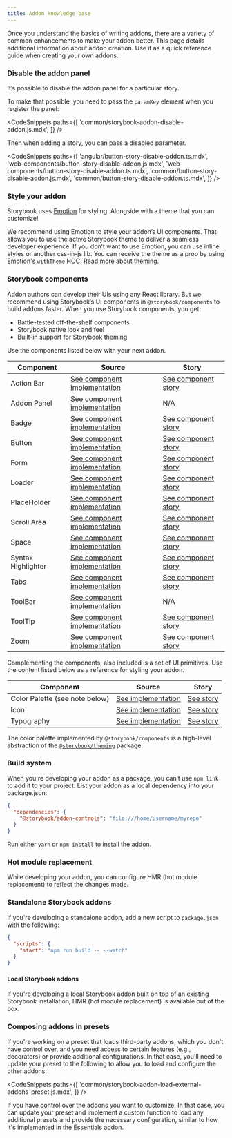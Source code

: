 ```yaml
---
title: Addon knowledge base
---
```


Once you understand the basics of writing addons, there are a variety of common enhancements to make your addon better. This page details additional information about addon creation. Use it as a quick reference guide when creating your own addons.

### Disable the addon panel

It’s possible to disable the addon panel for a particular story.

To make that possible, you need to pass the `paramKey` element when you register the panel:

<!-- prettier-ignore-start -->

<CodeSnippets
  paths={[
    'common/storybook-addon-disable-addon.js.mdx',
  ]}
/>

<!-- prettier-ignore-end -->

Then when adding a story, you can pass a disabled parameter.

<!-- prettier-ignore-start -->

<CodeSnippets
  paths={[
    'angular/button-story-disable-addon.ts.mdx',
    'web-components/button-story-disable-addon.js.mdx',
    'web-components/button-story-disable-addon.ts.mdx',
    'common/button-story-disable-addon.js.mdx',
    'common/button-story-disable-addon.ts.mdx',
  ]}
/>

<!-- prettier-ignore-end -->

### Style your addon

Storybook uses [Emotion](https://emotion.sh/docs/introduction) for styling. Alongside with a theme that you can customize!

We recommend using Emotion to style your addon’s UI components. That allows you to use the active Storybook theme to deliver a seamless developer experience.
If you don’t want to use Emotion, you can use inline styles or another css-in-js lib. You can receive the theme as a prop by using Emotion's `withTheme` HOC. [Read more about theming](../configure/theming.md).

### Storybook components

Addon authors can develop their UIs using any React library. But we recommend using Storybook’s UI components in `@storybook/components` to build addons faster. When you use Storybook components, you get:

- Battle-tested off-the-shelf components
- Storybook native look and feel
- Built-in support for Storybook theming

Use the components listed below with your next addon.

| Component          | Source                                                                                                                                            | Story                                                                                                                          |
| ------------------ | ------------------------------------------------------------------------------------------------------------------------------------------------- | ------------------------------------------------------------------------------------------------------------------------------ |
| Action Bar         | [See component implementation](https://github.com/storybookjs/storybook/blob/main/code/ui/components/src/ActionBar/ActionBar.tsx)                 | [See component story](https://main--5a375b97f4b14f0020b0cda3.chromatic.com/?path=/story/basics-actionbar--single-item)         |
| Addon Panel        | [See component implementation](https://github.com/storybookjs/storybook/blob/main/code/ui/components/src/addon-panel/addon-panel.tsx)             | N/A                                                                                                                            |
| Badge              | [See component implementation](https://github.com/storybookjs/storybook/blob/main/code/ui/components/src/Badge/Badge.tsx)                         | [See component story](https://main--5a375b97f4b14f0020b0cda3.chromatic.com/?path=/story/basics-badge--all-badges)              |
| Button             | [See component implementation](https://github.com/storybookjs/storybook/blob/main/code/ui/components/src/Button/Button.tsx)                       | [See component story](https://main--5a375b97f4b14f0020b0cda3.chromatic.com/?path=/story/basics-button--all-buttons)            |
| Form               | [See component implementation](https://github.com/storybookjs/storybook/blob/main/code/ui/components/src/form/index.tsx)                          | [See component story](https://main--5a375b97f4b14f0020b0cda3.chromatic.com/?path=/story/basics-form-button--sizes)             |
| Loader             | [See component implementation](https://github.com/storybookjs/storybook/blob/main/code/ui/components/src/Loader/Loader.tsx)                       | [See component story](https://main--5a375b97f4b14f0020b0cda3.chromatic.com/?path=/story/basics-loader--progress-bar)           |
| PlaceHolder        | [See component implementation](https://github.com/storybookjs/storybook/blob/main/code/ui/components/src/placeholder/placeholder.tsx)             | [See component story](https://main--5a375b97f4b14f0020b0cda3.chromatic.com/?path=/story/basics-placeholder--single-child)      |
| Scroll Area        | [See component implementation](https://github.com/storybookjs/storybook/blob/main/code/ui/components/src/ScrollArea/ScrollArea.tsx)               | [See component story](https://main--5a375b97f4b14f0020b0cda3.chromatic.com/?path=/story/basics-scrollarea--vertical)           |
| Space              | [See component implementation](https://github.com/storybookjs/storybook/blob/main/code/ui/components/src/spaced/Spaced.tsx)                       | [See component story](https://main--5a375b97f4b14f0020b0cda3.chromatic.com/?path=/story/basics-spaced--row)                    |
| Syntax Highlighter | [See component implementation](https://github.com/storybookjs/storybook/blob/main/code/ui/components/src/syntaxhighlighter/syntaxhighlighter.tsx) | [See component story](https://main--5a375b97f4b14f0020b0cda3.chromatic.com/?path=/story/basics-syntaxhighlighter--bash)        |
| Tabs               | [See component implementation](https://github.com/storybookjs/storybook/blob/main/code/ui/components/src/tabs/tabs.tsx)                           | [See component story](https://main--5a375b97f4b14f0020b0cda3.chromatic.com/?path=/story/basics-tabs--stateful-static)          |
| ToolBar            | [See component implementation](https://github.com/storybookjs/storybook/blob/main/code/ui/components/src/bar/bar.tsx)                             | N/A                                                                                                                            |
| ToolTip            | [See component implementation](https://github.com/storybookjs/storybook/blob/main/code/ui/components/src/tooltip/Tooltip.tsx)                     | [See component story](https://main--5a375b97f4b14f0020b0cda3.chromatic.com/?path=/story/basics-tooltip-tooltip--basic-default) |
| Zoom               | [See component implementation](https://github.com/storybookjs/storybook/blob/main/code/ui/components/src/Zoom/Zoom.tsx)                           | [See component story](https://main--5a375b97f4b14f0020b0cda3.chromatic.com/?path=/story/basics-zoom--element-actual-size)      |

Complementing the components, also included is a set of UI primitives. Use the content listed below as a reference for styling your addon.

| Component                      | Source                                                                                                         | Story                                                                                                    |
| ------------------------------ | -------------------------------------------------------------------------------------------------------------- | -------------------------------------------------------------------------------------------------------- |
| Color Palette (see note below) | [See implementation](https://github.com/storybookjs/storybook/tree/master/code/ui/components/src/Colors)       | [See story](https://main--5a375b97f4b14f0020b0cda3.chromatic.com/?path=/story/basics-colorpalette--page) |
| Icon                           | [See implementation](https://github.com/storybookjs/storybook/blob/main/code/ui/components/src/icon/icons.tsx) | [See story](https://main--5a375b97f4b14f0020b0cda3.chromatic.com/?path=/story/basics-icon--labels)       |
| Typography                     | [See implementation](https://github.com/storybookjs/storybook/tree/master/code/ui/components/src/typography)   | [See story](https://main--5a375b97f4b14f0020b0cda3.chromatic.com/?path=/story/basics-typography--all)    |

<div class="aside">
The color palette implemented by <code>@storybook/components</code> is a high-level abstraction of the <a href="https://github.com/storybookjs/storybook/tree/next/code/lib/theming/src"><code>@storybook/theming</code></a> package.
</div>

### Build system

When you're developing your addon as a package, you can’t use `npm link` to add it to your project. List your addon as a local dependency into your package.json:

```json
{
  "dependencies": {
    "@storybook/addon-controls": "file:///home/username/myrepo"
  }
}
```

<div class="aside">
Run either <code>yarn</code> or <code>npm install</code> to install the addon.
</div>

### Hot module replacement

While developing your addon, you can configure HMR (hot module replacement) to reflect the changes made.

### Standalone Storybook addons

If you're developing a standalone addon, add a new script to `package.json` with the following:

```json
{
  "scripts": {
    "start": "npm run build -- --watch"
  }
}
```

#### Local Storybook addons

If you're developing a local Storybook addon built on top of an existing Storybook installation, HMR (hot module replacement) is available out of the box.

### Composing addons in presets

If you're working on a preset that loads third-party addons, which you don't have control over, and you need access to certain features (e.g., decorators) or provide additional configurations. In that case, you'll need to update your preset to the following to allow you to load and configure the other addons:

<!-- prettier-ignore-start -->

<CodeSnippets
  paths={[
    'common/storybook-addon-load-external-addons-preset.js.mdx',
  ]}
/>

<!-- prettier-ignore-end -->

If you have control over the addons you want to customize. In that case, you can update your preset and implement a custom function to load any additional presets and provide the necessary configuration, similar to how it's implemented in the [Essentials](../../addons/essentials/src/index.ts) addon.
